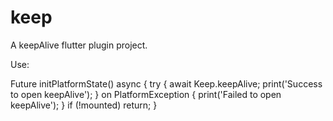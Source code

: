 # keep

A keepAlive flutter plugin project.


Use:


  Future<void> initPlatformState() async {
    try {
      await Keep.keepAlive;
      print('Success to open keepAlive');
    } on PlatformException {
      print('Failed to open keepAlive');
    }
    if (!mounted) return;
  }
